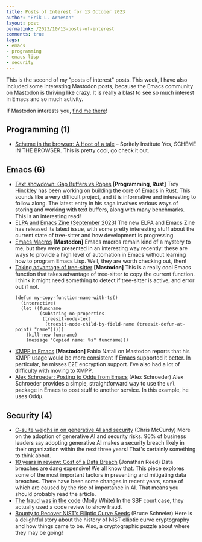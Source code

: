 ```yaml
---
title: Posts of Interest for 13 October 2023
author: "Erik L. Arneson"
layout: post
permalink: /2023/10/13-posts-of-interest
comments: true
tags:
- emacs
- programming
- emacs lisp
- security
---
```


This is the second of my "posts of interest" posts. This week, I have also included some interesting Mastodon posts, because the Emacs community on Mastodon is thriving like crazy. It is really a blast to see so much interest in Emacs and so much activity.
<!--more-->

If Mastodon interests you, [find me there](https://fosstodon.org/@pymander)!


## Programming (1)

-   [Scheme in the browser: A Hoot of a tale](https://spritely.institute/news/scheme-wireworld-in-browser.html) &#x2013; Spritely Institute
    Yes, SCHEME IN THE BROWSER. This is pretty cool, go check it out.


## Emacs (6)

-   [Text showdown: Gap Buffers vs Ropes](https://coredumped.dev/2023/08/09/text-showdown-gap-buffers-vs-ropes/) **[Programming, Rust]**
    Troy Hinckley has been working on building the core of Emacs in Rust. This sounds like a very
    difficult project, and it is informative and interesting to follow along. The latest entry in his
    saga involves various ways of storing and working with text buffers, along with many benchmarks.
    This is an interesting read!
-   [ELPA and Emacs Zine (September 2023)](https://amodernist.com/eaez/./sep23.html)
    The new ELPA and Emacs Zine has released its latest issue, with some pretty interesting stuff about
    the current state of tree-sitter and how development is progressing.
-   [Emacs Macros](https://functional.cafe/@PaniczGodek/111187231582720915) **[Mastodon]**
    Emacs macros remain kind of a mystery to me, but they were presented in an interesting way recently:
    these are ways to provide a high level of automation in Emacs without learning how to program Emacs
    Lisp. Well, they are worth checking out, then!
-   [Taking advantage of tree-sitter](https://fosstodon.org/@chmouel/111203691941968313) **[Mastodon]**
    This is a really cool Emacs function that takes advantage of tree-sitter to copy the current
    function. I think it might need something to detect if tree-sitter is active, and error out if not.
    ```emacs-lisp
    (defun my-copy-function-name-with-ts()
      (interactive)
      (let ((funcname
             (substring-no-properties
              (treesit-node-text
               (treesit-node-child-by-field-name (treesit-defun-at-point) "name")))))
        (kill-new funcname)
        (message "Copied name: %s" funcname)))
    ```
-   [XMPP in Emacs](https://octodon.social/@fabionatali/111210018767997686) **[Mastodon]**
    Fabio Natali on Mastodon reports that his XMPP usage would be more consistent if Emacs supported it
    better. In particular, he misses E2E encryption support. I've also had a lot of difficulty with
    moving to XMPP.
-   [Alex Schroeder: Posting to Oddµ from Emacs](https://alexschroeder.ch/view/2023-10-11-post-from-emacs) (Alex Schroeder)
    Alex Schroeder provides a simple, straightforward way to use the `url` package in Emacs to post
    stuff to another service. In this example, he uses Oddμ.


## Security (4)

-   [C-suite weighs in on generative AI and security](https://securityintelligence.com/posts/c-suite-weighs-generative-ai-security/) (Chris McCurdy)
    More on the adoption of generative AI and security risks. 96% of business leaders say adopting generative AI makes a security breach likely in their organization within the next three
    years! That's certainly something to think about.
-   [10 years in review: Cost of a Data Breach](https://securityintelligence.com/articles/cost-of-a-data-breach-10-years-in-review/) (Jonathan Reed)
    Data breaches are dang expensive! We all know that. This piece explores some of the most important
    factors in preventing and mitigating data breaches. There have been some changes in recent years,
    some of which are caused by the rise of importance in AI. That means you should probably read the article.
-   [The fraud was in the code](https://newsletter.mollywhite.net/p/the-fraud-was-in-the-code) (Molly White)
    In the SBF court case, they actually used a code review to show fraud.
-   [Bounty to Recover NIST’s Elliptic Curve Seeds](https://www.schneier.com/blog/archives/2023/10/bounty-to-recover-nists-elliptic-curve-seeds.html) (Bruce Schneier)
    Here is a delightful story about the history of NIST elliptic curve cryptography and how things came
    to be. Also, a cryptographic puzzle about where they may be going!

